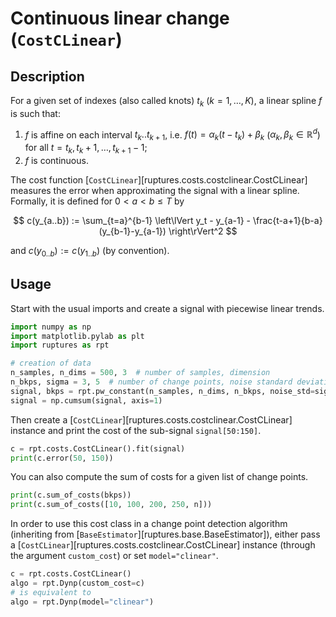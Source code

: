 # Continuous linear change (`CostCLinear`)

## Description

For a given set of indexes (also called knots) $t_k$ ($k=1,\dots,K$), a linear spline $f$ is such that:

1. $f$ is affine on each interval $t_k..t_{k+1}$, i.e. $f(t)=\alpha_k (t-t_k) + \beta_k$ ($\alpha_k, \beta_k \in \mathbb{R}^d$) for all $t=t_k,t_k+1,\dots,t_{k+1}-1$;
2. $f$ is continuous.

The cost function [`CostCLinear`][ruptures.costs.costclinear.CostCLinear] measures the error when approximating the signal with a linear spline.
Formally, it is defined for $0<a<b\leq T$ by

$$
c(y_{a..b}) := \sum_{t=a}^{b-1} \left\lVert y_t - y_{a-1} - \frac{t-a+1}{b-a}(y_{b-1}-y_{a-1}) \right\rVert^2
$$

and $c(y_{0..b}):=c(y_{1..b})$ (by convention).

## Usage

Start with the usual imports and create a signal with piecewise linear trends.

```python
import numpy as np
import matplotlib.pylab as plt
import ruptures as rpt

# creation of data
n_samples, n_dims = 500, 3  # number of samples, dimension
n_bkps, sigma = 3, 5  # number of change points, noise standard deviation
signal, bkps = rpt.pw_constant(n_samples, n_dims, n_bkps, noise_std=sigma)
signal = np.cumsum(signal, axis=1)
```

Then create a [`CostCLinear`][ruptures.costs.costclinear.CostCLinear] instance and print the cost of the sub-signal `signal[50:150]`.

```python
c = rpt.costs.CostCLinear().fit(signal)
print(c.error(50, 150))
```

You can also compute the sum of costs for a given list of change points.

```python
print(c.sum_of_costs(bkps))
print(c.sum_of_costs([10, 100, 200, 250, n]))
```

In order to use this cost class in a change point detection algorithm (inheriting from [`BaseEstimator`][ruptures.base.BaseEstimator]), either pass a [`CostCLinear`][ruptures.costs.costclinear.CostCLinear] instance (through the argument `custom_cost`) or set `model="clinear"`.

```python
c = rpt.costs.CostCLinear()
algo = rpt.Dynp(custom_cost=c)
# is equivalent to
algo = rpt.Dynp(model="clinear")
```
